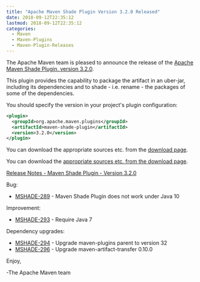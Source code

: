 ```yaml
---
title: "Apache Maven Shade Plugin Version 3.2.0 Released"
date: 2018-09-12T22:35:12
lastmod: 2018-09-12T22:35:12
categories:
  - Maven
  - Maven-Plugins
  - Maven-Plugin-Releases
---
```

The Apache Maven team is pleased to announce the release of the [Apache
Maven Shade Plugin, version 3.2.0](https://maven.apache.org/plugins/maven-shade-plugin/).

This plugin provides the capability to package the artifact in an uber-jar,
including its dependencies and to shade - i.e. rename - the packages of some of
the dependencies.

You should specify the version in your project's plugin configuration:

```xml
<plugin>
  <groupId>org.apache.maven.plugins</groupId>
  <artifactId>maven-shade-plugin</artifactId>
  <version>3.2.0</version>
</plugin>
```

You can download the appropriate sources etc. from the [download page](https://maven.apache.org/plugins/maven-shade-plugin/download.cgi).


<!-- more -->

You can download the [appropriate sources etc. from the download page](https://maven.apache.org/plugins/maven-shade-plugin/download.cgi).
 
[Release Notes - Maven Shade Plugin - Version 3.2.0](https://issues.apache.org/jira/secure/ReleaseNote.jspa?projectId=12317921&version=12343491)

Bug:

 * [MSHADE-289](https://issues.apache.org/jira/browse/MSHADE-289) - Maven Shade Plugin does not work under Java 10

Improvement:

 * [MSHADE-293](https://issues.apache.org/jira/browse/MSHADE-293) - Require Java 7

Dependency upgrades:

 * [MSHADE-294](https://issues.apache.org/jira/browse/MSHADE-294) - Upgrade maven-plugins parent to version 32
 * [MSHADE-296](https://issues.apache.org/jira/browse/MSHADE-296) - Upgrade maven-artifact-transfer 0.10.0

Enjoy,

-The Apache Maven team

